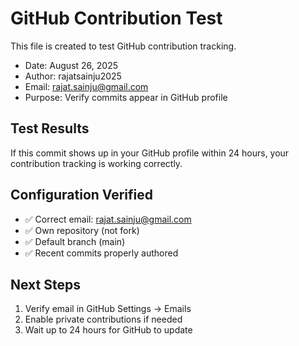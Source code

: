 # GitHub Contribution Test

This file is created to test GitHub contribution tracking.

- Date: August 26, 2025
- Author: rajatsainju2025
- Email: rajat.sainju@gmail.com
- Purpose: Verify commits appear in GitHub profile

## Test Results

If this commit shows up in your GitHub profile within 24 hours, your contribution tracking is working correctly.

## Configuration Verified
- ✅ Correct email: rajat.sainju@gmail.com
- ✅ Own repository (not fork)
- ✅ Default branch (main)
- ✅ Recent commits properly authored

## Next Steps
1. Verify email in GitHub Settings → Emails
2. Enable private contributions if needed
3. Wait up to 24 hours for GitHub to update
